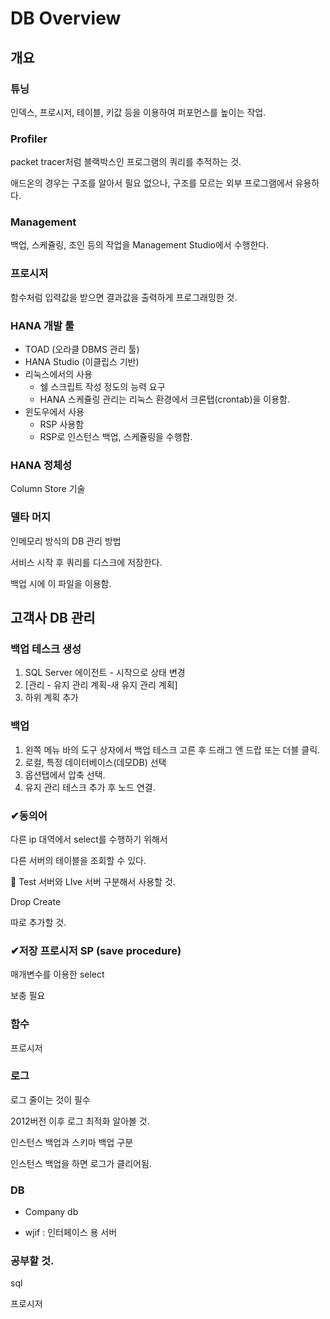 # DB Overview

## 개요

### 튜닝

인덱스, 프로시저, 테이블, 키값 등을 이용하여 퍼포먼스를 높이는 작업.

### Profiler 

packet tracer처럼 블랙박스인 프로그램의 쿼리를 추적하는 것.

애드온의 경우는 구조를 알아서 필요 없으나, 구조를 모르는 외부 프로그램에서 유용하다.

### Management

백업, 스케쥴링, 조인 등의 작업을 Management Studio에서 수행한다.

### 프로시저

함수처럼 입력값을 받으면 결과값을 출력하게 프로그래밍한 것.

### HANA 개발 툴

- TOAD (오라클 DBMS 관리 툴)
- HANA Studio (이클립스 기반)
- 리눅스에서의 사용
  - 쉘 스크립트 작성 정도의 능력 요구
  - HANA 스케쥴링 관리는 리눅스 환경에서 크론탭(crontab)을 이용함.
- 윈도우에서 사용
  - RSP 사용함
  - RSP로 인스턴스 백업, 스케쥴링을 수행함.

### HANA 정체성

Column Store 기술

### 델타 머지

인메모리 방식의 DB 관리 방법

서비스 시작 후 쿼리를 디스크에 저장한다.

백업 시에 이 파일을 이용함.



## 고객사 DB 관리

### 백업 테스크 생성

1. SQL Server 에이전트 - 시작으로 상태 변경
2. [관리 - 유지 관리 계획-새 유지 관리 계획]
3. 하위 계획 추가

### 백업

1. 왼쪽 메뉴 바의 도구 상자에서 백업 테스크 고른 후 드래그 앤 드랍 또는 더블 클릭.
2. 로컬, 특정 데이터베이스(데모DB) 선택
3. 옵션탭에서 압축 선택.
4. 유지 관리 테스크 추가 후 노드 연결.

### ✔동의어

다른 ip 대역에서 select를 수행하기 위해서

다른 서버의 테이블을 조회할 수 있다.

🚨 Test 서버와 LIve 서버 구분해서 사용할 것.

Drop Create

따로 추가할 것.

### ✔저장 프로시저 SP (save procedure)

매개변수를 이용한 select 

보충 필요

### 함수

프로시저 

### 로그

로그 줄이는 것이 필수

2012버전 이후 로그 최적화 알아볼 것.

인스턴스 백업과 스키마 백업 구분

인스턴스 백업을 하면 로그가 클리어됨.

### DB

- Company db

- wjif : 인터페이스 용 서버 

### 공부할 것.

sql

프로시저